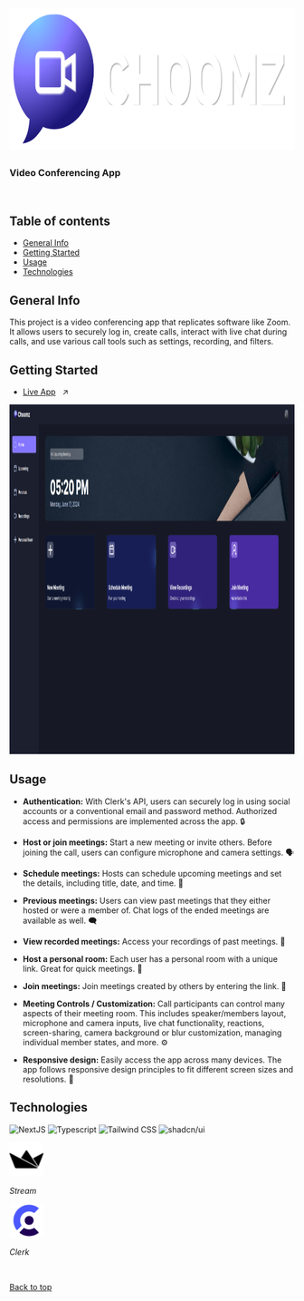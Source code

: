 # <img src="./public/icons/choomz-logo.svg" width="835" height="251">
### Video Conferencing App

<br>

## Table of contents
- [General Info](#general-info)
- [Getting Started](#getting-started)
- [Usage](#usage)
- [Technologies]()


## General Info
This project is a video conferencing app that replicates software like Zoom. It allows users to securely log in, create calls, interact with live chat during calls, and use various call tools such as settings, recording, and filters.

## Getting Started
- [Live App](https://video-conference-clone.vercel.app/) &nbsp; ↗️

<img src="./public/images/readme-home-page.png" width="1280" height="617">

## Usage
* **Authentication:** With Clerk's API, users can securely log in using social accounts or a conventional email and password method. Authorized access and permissions are implemented across the app. 🔒

* **Host or join meetings:** Start a new meeting or invite others. Before joining the call, users can configure microphone and camera settings. 🗣️

* **Schedule meetings:** Hosts can schedule upcoming meetings and set the details, including title, date, and time. 📅

* **Previous meetings:** Users can view past meetings that they either hosted or were a member of. Chat logs of the ended meetings are available as well. 🗨️ 

* **View recorded meetings:** Access your recordings of past meetings. 🔴

* **Host a personal room:** Each user has a personal room with a unique link. Great for quick meetings. 🔄

* **Join meetings:** Join meetings created by others by entering the link. 🤝

* **Meeting Controls / Customization:** Call participants can control many aspects of their meeting room. This includes speaker/members layout, microphone and camera inputs, live chat functionality, reactions, screen-sharing, camera background or blur customization, managing individual member states, and more. ⚙️

* **Responsive design:** Easily access the app across many devices. The app follows responsive design principles to fit different screen sizes and resolutions. 📱

## Technologies
<div>

  ![NextJS](https://img.shields.io/badge/next%20js-000000?style=for-the-badge&logo=nextdotjs&logoColor=white)
  ![Typescript](https://img.shields.io/badge/TypeScript-007ACC?style=for-the-badge&logo=typescript&logoColor=white)
  ![Tailwind CSS](https://img.shields.io/badge/Tailwind_CSS-38B2AC?style=for-the-badge&logo=tailwind-css&logoColor=white)
  ![shadcn/ui](https://img.shields.io/badge/shadcn%2Fui-000000?style=for-the-badge&logo=shadcnui&logoColor=white)
</div>
  
  <a href="https://getstream.io/">
    <img src="./public/icons/stream-io.svg" width="60" height="60">
  </a>
  
  *Stream*

  <a href="https://clerk.com/">
    <img src="./public/icons/clerk.svg" width="60" height="60">
  </a>

  *Clerk*

<br>

[Back to top](#)